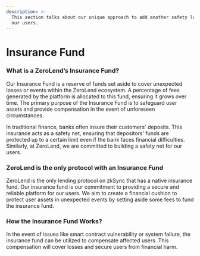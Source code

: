 ```yaml
---
description: >-
  This section talks about our unique approach to add another safety layer for
  our users.
---
```


# Insurance Fund

### What is a ZeroLend’s Insurance Fund?

Our Insurance Fund is a reserve of funds set aside to cover unexpected losses or events within the ZeroLend ecosystem. A percentage of fees generated by the platform is allocated to this fund, ensuring it grows over time. The primary purpose of the Insurance Fund is to safeguard user assets and provide compensation in the event of unforeseen circumstances.&#x20;

In traditional finance, banks often insure their customers' deposits. This insurance acts as a safety net, ensuring that depositors' funds are protected up to a certain limit even if the bank faces financial difficulties. Similarly, at ZeroLend, we are committed to building a safety net for our users.

### ZeroLend is the only protocol with an Insurance Fund &#x20;

ZeroLend is the only lending protocol on zkSync that has a native insurance fund. Our insurance fund is our commitment to providing a secure and reliable platform for our users. We aim to create a financial cushion to protect user assets in unexpected events by setting aside some fees to fund the insurance fund.

### How the Insurance Fund Works?

In the event of issues like smart contract vulnerability or system failure, the insurance fund can be utilized to compensate affected users. This compensation will cover losses and secure users from financial harm.&#x20;
